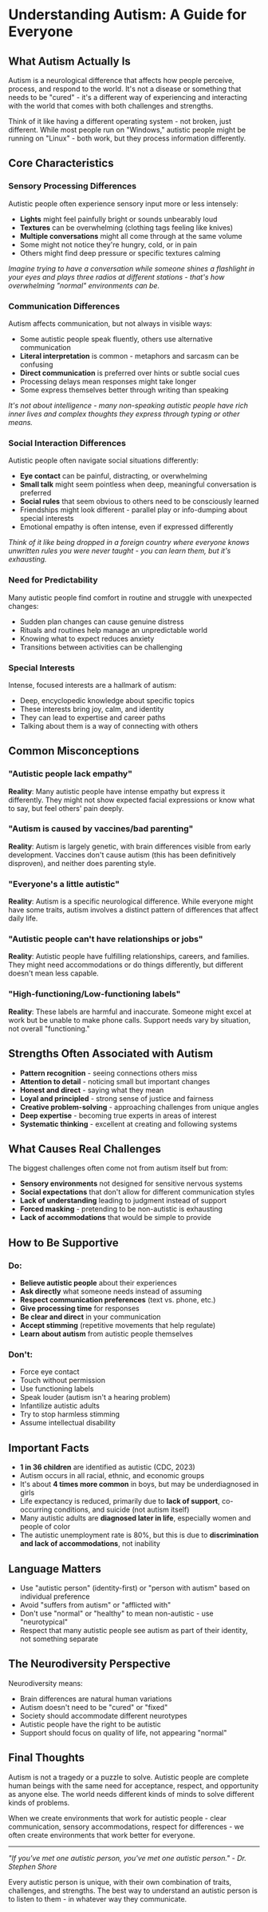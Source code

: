 # Understanding Autism: A Guide for Everyone

## What Autism Actually Is

Autism is a neurological difference that affects how people perceive, process, and respond to the world. It's not a disease or something that needs to be "cured" - it's a different way of experiencing and interacting with the world that comes with both challenges and strengths.

Think of it like having a different operating system - not broken, just different. While most people run on "Windows," autistic people might be running on "Linux" - both work, but they process information differently.

## Core Characteristics

### Sensory Processing Differences
Autistic people often experience sensory input more or less intensely:
- **Lights** might feel painfully bright or sounds unbearably loud
- **Textures** can be overwhelming (clothing tags feeling like knives)
- **Multiple conversations** might all come through at the same volume
- Some might not notice they're hungry, cold, or in pain
- Others might find deep pressure or specific textures calming

*Imagine trying to have a conversation while someone shines a flashlight in your eyes and plays three radios at different stations - that's how overwhelming "normal" environments can be.*

### Communication Differences
Autism affects communication, but not always in visible ways:
- Some autistic people speak fluently, others use alternative communication
- **Literal interpretation** is common - metaphors and sarcasm can be confusing
- **Direct communication** is preferred over hints or subtle social cues
- Processing delays mean responses might take longer
- Some express themselves better through writing than speaking

*It's not about intelligence - many non-speaking autistic people have rich inner lives and complex thoughts they express through typing or other means.*

### Social Interaction Differences
Autistic people often navigate social situations differently:
- **Eye contact** can be painful, distracting, or overwhelming
- **Small talk** might seem pointless when deep, meaningful conversation is preferred
- **Social rules** that seem obvious to others need to be consciously learned
- Friendships might look different - parallel play or info-dumping about special interests
- Emotional empathy is often intense, even if expressed differently

*Think of it like being dropped in a foreign country where everyone knows unwritten rules you were never taught - you can learn them, but it's exhausting.*

### Need for Predictability
Many autistic people find comfort in routine and struggle with unexpected changes:
- Sudden plan changes can cause genuine distress
- Rituals and routines help manage an unpredictable world
- Knowing what to expect reduces anxiety
- Transitions between activities can be challenging

### Special Interests
Intense, focused interests are a hallmark of autism:
- Deep, encyclopedic knowledge about specific topics
- These interests bring joy, calm, and identity
- They can lead to expertise and career paths
- Talking about them is a way of connecting with others

## Common Misconceptions

### "Autistic people lack empathy"
**Reality**: Many autistic people have intense empathy but express it differently. They might not show expected facial expressions or know what to say, but feel others' pain deeply.

### "Autism is caused by vaccines/bad parenting"
**Reality**: Autism is largely genetic, with brain differences visible from early development. Vaccines don't cause autism (this has been definitively disproven), and neither does parenting style.

### "Everyone's a little autistic"
**Reality**: Autism is a specific neurological difference. While everyone might have some traits, autism involves a distinct pattern of differences that affect daily life.

### "Autistic people can't have relationships or jobs"
**Reality**: Autistic people have fulfilling relationships, careers, and families. They might need accommodations or do things differently, but different doesn't mean less capable.

### "High-functioning/Low-functioning labels"
**Reality**: These labels are harmful and inaccurate. Someone might excel at work but be unable to make phone calls. Support needs vary by situation, not overall "functioning."

## Strengths Often Associated with Autism

- **Pattern recognition** - seeing connections others miss
- **Attention to detail** - noticing small but important changes
- **Honest and direct** - saying what they mean
- **Loyal and principled** - strong sense of justice and fairness
- **Creative problem-solving** - approaching challenges from unique angles
- **Deep expertise** - becoming true experts in areas of interest
- **Systematic thinking** - excellent at creating and following systems

## What Causes Real Challenges

The biggest challenges often come not from autism itself but from:
- **Sensory environments** not designed for sensitive nervous systems
- **Social expectations** that don't allow for different communication styles
- **Lack of understanding** leading to judgment instead of support
- **Forced masking** - pretending to be non-autistic is exhausting
- **Lack of accommodations** that would be simple to provide

## How to Be Supportive

### Do:
- **Believe autistic people** about their experiences
- **Ask directly** what someone needs instead of assuming
- **Respect communication preferences** (text vs. phone, etc.)
- **Give processing time** for responses
- **Be clear and direct** in your communication
- **Accept stimming** (repetitive movements that help regulate)
- **Learn about autism** from autistic people themselves

### Don't:
- Force eye contact
- Touch without permission
- Use functioning labels
- Speak louder (autism isn't a hearing problem)
- Infantilize autistic adults
- Try to stop harmless stimming
- Assume intellectual disability

## Important Facts

- **1 in 36 children** are identified as autistic (CDC, 2023)
- Autism occurs in all racial, ethnic, and economic groups
- It's about **4 times more common** in boys, but may be underdiagnosed in girls
- Life expectancy is reduced, primarily due to **lack of support**, co-occurring conditions, and suicide (not autism itself)
- Many autistic adults are **diagnosed later in life**, especially women and people of color
- The autistic unemployment rate is 80%, but this is due to **discrimination and lack of accommodations**, not inability

## Language Matters

- Use "autistic person" (identity-first) or "person with autism" based on individual preference
- Avoid "suffers from autism" or "afflicted with"
- Don't use "normal" or "healthy" to mean non-autistic - use "neurotypical"
- Respect that many autistic people see autism as part of their identity, not something separate

## The Neurodiversity Perspective

Neurodiversity means:
- Brain differences are natural human variations
- Autism doesn't need to be "cured" or "fixed"
- Society should accommodate different neurotypes
- Autistic people have the right to be autistic
- Support should focus on quality of life, not appearing "normal"

## Final Thoughts

Autism is not a tragedy or a puzzle to solve. Autistic people are complete human beings with the same need for acceptance, respect, and opportunity as anyone else. The world needs different kinds of minds to solve different kinds of problems.

When we create environments that work for autistic people - clear communication, sensory accommodations, respect for differences - we often create environments that work better for everyone.

---

*"If you've met one autistic person, you've met one autistic person." - Dr. Stephen Shore*

Every autistic person is unique, with their own combination of traits, challenges, and strengths. The best way to understand an autistic person is to listen to them - in whatever way they communicate.

